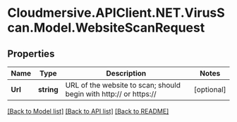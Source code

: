 # Cloudmersive.APIClient.NET.VirusScan.Model.WebsiteScanRequest
## Properties

Name | Type | Description | Notes
------------ | ------------- | ------------- | -------------
**Url** | **string** | URL of the website to scan; should begin with http:// or https:// | [optional] 

[[Back to Model list]](../README.md#documentation-for-models) [[Back to API list]](../README.md#documentation-for-api-endpoints) [[Back to README]](../README.md)

